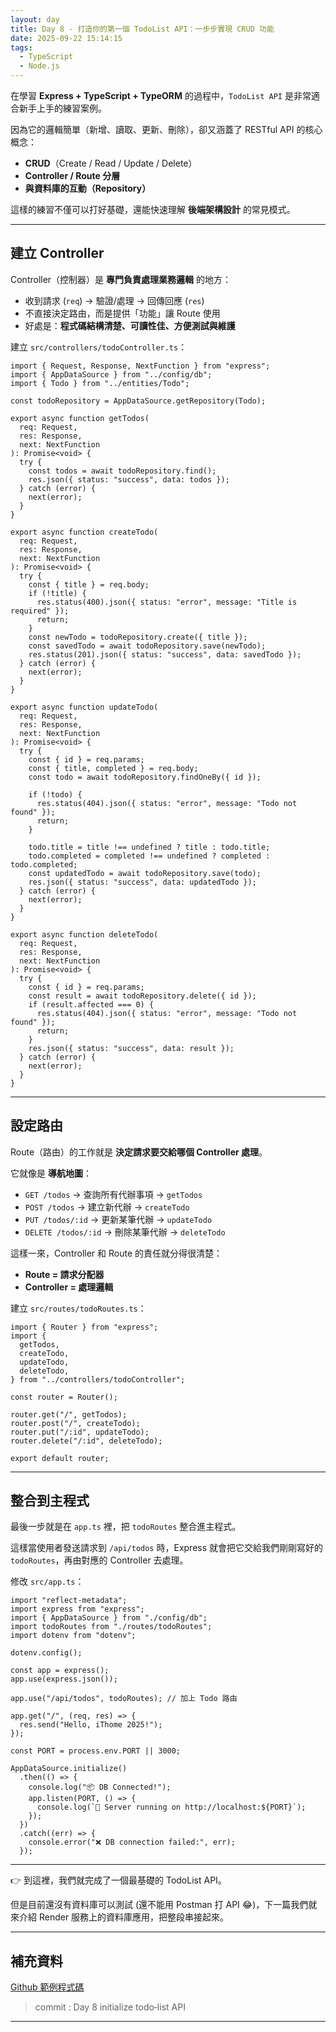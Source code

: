 ```yaml
---
layout: day
title: Day 8 - 打造你的第一個 TodoList API：一步步實現 CRUD 功能
date: 2025-09-22 15:14:15
tags:
  - TypeScript
  - Node.js
---
```


在學習 **Express + TypeScript + TypeORM** 的過程中，`TodoList API` 是非常適合新手上手的練習案例。

因為它的邏輯簡單（新增、讀取、更新、刪除），卻又涵蓋了 RESTful API 的核心概念：

- **CRUD**（Create / Read / Update / Delete）
- **Controller / Route 分層**
- **與資料庫的互動（Repository）**

這樣的練習不僅可以打好基礎，還能快速理解 **後端架構設計** 的常見模式。

<!-- more -->

---

## 建立 Controller

Controller（控制器）是 **專門負責處理業務邏輯** 的地方：

- 收到請求 (`req`) → 驗證/處理 → 回傳回應 (`res`)
- 不直接決定路由，而是提供「功能」讓 Route 使用
- 好處是：**程式碼結構清楚、可讀性佳、方便測試與維護**

建立 `src/controllers/todoController.ts`：

```tsx
import { Request, Response, NextFunction } from "express";
import { AppDataSource } from "../config/db";
import { Todo } from "../entities/Todo";

const todoRepository = AppDataSource.getRepository(Todo);

export async function getTodos(
  req: Request,
  res: Response,
  next: NextFunction
): Promise<void> {
  try {
    const todos = await todoRepository.find();
    res.json({ status: "success", data: todos });
  } catch (error) {
    next(error);
  }
}

export async function createTodo(
  req: Request,
  res: Response,
  next: NextFunction
): Promise<void> {
  try {
    const { title } = req.body;
    if (!title) {
      res.status(400).json({ status: "error", message: "Title is required" });
      return;
    }
    const newTodo = todoRepository.create({ title });
    const savedTodo = await todoRepository.save(newTodo);
    res.status(201).json({ status: "success", data: savedTodo });
  } catch (error) {
    next(error);
  }
}

export async function updateTodo(
  req: Request,
  res: Response,
  next: NextFunction
): Promise<void> {
  try {
    const { id } = req.params;
    const { title, completed } = req.body;
    const todo = await todoRepository.findOneBy({ id });

    if (!todo) {
      res.status(404).json({ status: "error", message: "Todo not found" });
      return;
    }

    todo.title = title !== undefined ? title : todo.title;
    todo.completed = completed !== undefined ? completed : todo.completed;
    const updatedTodo = await todoRepository.save(todo);
    res.json({ status: "success", data: updatedTodo });
  } catch (error) {
    next(error);
  }
}

export async function deleteTodo(
  req: Request,
  res: Response,
  next: NextFunction
): Promise<void> {
  try {
    const { id } = req.params;
    const result = await todoRepository.delete({ id });
    if (result.affected === 0) {
      res.status(404).json({ status: "error", message: "Todo not found" });
      return;
    }
    res.json({ status: "success", data: result });
  } catch (error) {
    next(error);
  }
}
```

---

## 設定路由

Route（路由）的工作就是 **決定請求要交給哪個 Controller 處理**。

它就像是 **導航地圖**：

- `GET /todos` → 查詢所有代辦事項 → `getTodos`
- `POST /todos` → 建立新代辦 → `createTodo`
- `PUT /todos/:id` → 更新某筆代辦 → `updateTodo`
- `DELETE /todos/:id` → 刪除某筆代辦 → `deleteTodo`

這樣一來，Controller 和 Route 的責任就分得很清楚：

- **Route = 請求分配器**
- **Controller = 處理邏輯**

建立 `src/routes/todoRoutes.ts`：

```tsx
import { Router } from "express";
import {
  getTodos,
  createTodo,
  updateTodo,
  deleteTodo,
} from "../controllers/todoController";

const router = Router();

router.get("/", getTodos);
router.post("/", createTodo);
router.put("/:id", updateTodo);
router.delete("/:id", deleteTodo);

export default router;
```

---

## 整合到主程式

最後一步就是在 `app.ts` 裡，把 `todoRoutes` 整合進主程式。

這樣當使用者發送請求到 `/api/todos` 時，Express 就會把它交給我們剛剛寫好的 `todoRoutes`，再由對應的 Controller 去處理。

修改 `src/app.ts`：

```tsx
import "reflect-metadata";
import express from "express";
import { AppDataSource } from "./config/db";
import todoRoutes from "./routes/todoRoutes";
import dotenv from "dotenv";

dotenv.config();

const app = express();
app.use(express.json());

app.use("/api/todos", todoRoutes); // 加上 Todo 路由

app.get("/", (req, res) => {
  res.send("Hello, iThome 2025!");
});

const PORT = process.env.PORT || 3000;

AppDataSource.initialize()
  .then(() => {
    console.log("📦 DB Connected!");
    app.listen(PORT, () => {
      console.log(`🚀 Server running on http://localhost:${PORT}`);
    });
  })
  .catch((err) => {
    console.error("❌ DB connection failed:", err);
  });
```

---

👉 到這裡，我們就完成了一個最基礎的 TodoList API。

但是目前還沒有資料庫可以測試 (還不能用 Postman 打 API 😂)，下一篇我們就來介紹 Render 服務上的資料庫應用，把整段串接起來。

---

## 補充資料

[Github 範例程式碼](https://github.com/ArvinYang1925/iThome2025-node-ts/commit/d766050e40229dd97cd90a5c94c667d14cc90c2f)

> commit : Day 8 initialize todo‑list API

---
